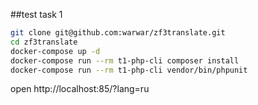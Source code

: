 ##test task 1
```sh
git clone git@github.com:warwar/zf3translate.git
cd zf3translate
docker-compose up -d
docker-compose run --rm t1-php-cli composer install
docker-compose run --rm t1-php-cli vendor/bin/phpunit
```
open http://localhost:85/?lang=ru
